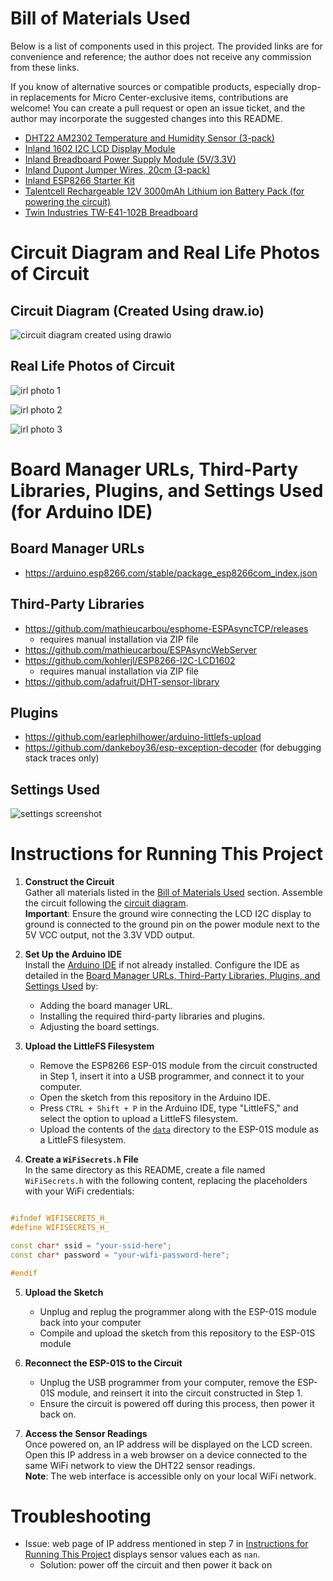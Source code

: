 # Bill of Materials Used

Below is a list of components used in this project. The provided links are for convenience and reference; the author does not receive any commission from these links.

If you know of alternative sources or compatible products, especially drop-in replacements for Micro Center-exclusive items, contributions are welcome! You can create a pull request or open an issue ticket, and the author may incorporate the suggested changes into this README.

- [DHT22 AM2302 Temperature and Humidity Sensor (3-pack)](https://www.ebay.com/itm/285880858402)
- [Inland 1602 I2C LCD Display Module](https://www.microcenter.com/product/632704/inland-1602-i2c-lcd-display-module)
- [Inland Breadboard Power Supply Module (5V/3.3V)](https://www.ebay.com/itm/276578559475)
- [Inland Dupont Jumper Wires, 20cm (3-pack)](https://www.microcenter.com/product/613879/inland-dupont-jumper-wire-20cm-3-pack)
- [Inland ESP8266 Starter Kit](https://www.microcenter.com/product/617248/inland-esp8266-starter-kit)
- [Talentcell Rechargeable 12V 3000mAh Lithium ion Battery Pack (for powering the circuit)](https://www.amazon.com/gp/product/B01M7Z9Z1N/)
- [Twin Industries TW-E41-102B Breadboard](https://www.digikey.com/en/products/detail/twin-industries/TW-E41-102B/643113)

# Circuit Diagram and Real Life Photos of Circuit

## Circuit Diagram (Created Using draw.io)

![circuit diagram created using drawio](./connection_diagram_sensor_server_fin.jpg)

## Real Life Photos of Circuit

![irl photo 1](./irl_circuit_photo_739907.jpg)

![irl photo 2](./irl_circuit_photo_811079.jpg)

![irl photo 3](./irl_circuit_photo_832213.jpg)

# Board Manager URLs, Third-Party Libraries, Plugins, and Settings Used (for Arduino IDE)

## Board Manager URLs

- https://arduino.esp8266.com/stable/package_esp8266com_index.json

## Third-Party Libraries

- https://github.com/mathieucarbou/esphome-ESPAsyncTCP/releases
    - requires manual installation via ZIP file
- https://github.com/mathieucarbou/ESPAsyncWebServer
- https://github.com/kohlerjl/ESP8266-I2C-LCD1602
    - requires manual installation via ZIP file
- https://github.com/adafruit/DHT-sensor-library

## Plugins

- https://github.com/earlephilhower/arduino-littlefs-upload
- https://github.com/dankeboy36/esp-exception-decoder (for debugging stack traces only)

## Settings Used

![settings screenshot](./arduino_ide_settings.png)

# Instructions for Running This Project

1. **Construct the Circuit**  
   Gather all materials listed in the [Bill of Materials Used](#bill-of-materials-used) section. Assemble the circuit following the [circuit diagram](#circuit-diagram-created-using-drawio).  
   **Important**: Ensure the ground wire connecting the LCD I2C display to ground is connected to the ground pin on the power module next to the 5V VCC output, not the 3.3V VDD output.

2. **Set Up the Arduino IDE**  
   Install the [Arduino IDE](https://www.arduino.cc/en/software) if not already installed. Configure the IDE as detailed in the [Board Manager URLs, Third-Party Libraries, Plugins, and Settings Used](#board-manager-urls-third-party-libraries-plugins-and-settings-used-for-arduino-ide) by:
    - Adding the board manager URL.
    - Installing the required third-party libraries and plugins.
    - Adjusting the board settings.

3. **Upload the LittleFS Filesystem**  

    - Remove the ESP8266 ESP-01S module from the circuit constructed in Step 1, insert it into a USB programmer, and connect it to your computer.
    - Open the sketch from this repository in the Arduino IDE.
    - Press `CTRL + Shift + P` in the Arduino IDE, type "LittleFS," and select the option to upload a LittleFS filesystem.
    - Upload the contents of the [`data`](./data) directory to the ESP-01S module as a LittleFS filesystem.

4. **Create a `WiFiSecrets.h` File**  
   In the same directory as this README, create a file named `WiFiSecrets.h` with the following content, replacing the placeholders with your WiFi credentials:
```cpp

#ifndef WIFISECRETS_H_
#define WIFISECRETS_H_

const char* ssid = "your-ssid-here";
const char* password = "your-wifi-password-here";

#endif

```

5. **Upload the Sketch**  
    - Unplug and replug the programmer along with the ESP-01S module back into your computer
    - Compile and upload the sketch from this repository to the ESP-01S module

6. **Reconnect the ESP-01S to the Circuit**  
    - Unplug the USB programmer from your computer, remove the ESP-01S module, and reinsert it into the circuit constructed in Step 1.
    - Ensure the circuit is powered off during this process, then power it back on.

7. **Access the Sensor Readings**  
   Once powered on, an IP address will be displayed on the LCD screen. Open this IP address in a web browser on a device connected to the same WiFi network to view the DHT22 sensor readings.  
   **Note**: The web interface is accessible only on your local WiFi network.

# Troubleshooting

- Issue: web page of IP address mentioned in step 7 in [Instructions for Running This Project](#instructions-for-running-this-project) displays sensor values each as `nan`.
    - Solution: power off the circuit and then power it back on